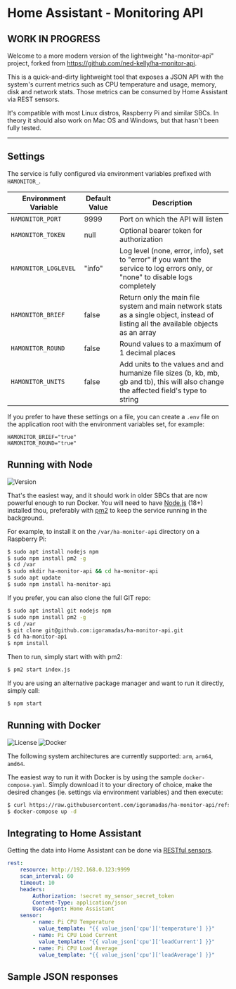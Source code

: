 # Home Assistant - Monitoring API

## WORK IN PROGRESS

Welcome to a more modern version of the lightweight "ha-monitor-api" project, forked from https://github.com/ned-kelly/ha-monitor-api.

This is a quick-and-dirty lightweight tool that exposes a JSON API with the system's current metrics such as CPU temperature and usage, memory, disk and network stats. Those metrics can be consumed by Home Assistant via REST sensors.

It's compatible with most Linux distros, Raspberry Pi and similar SBCs. In theory it should also work on Mac OS and Windows, but that hasn't been fully tested.

---

## Settings

The service is fully configured via environment variables prefixed with `HAMONITOR_`.

| Environment Variable | Default Value | Description                                                                                                                           |
| -------------------- | ------------- | ------------------------------------------------------------------------------------------------------------------------------------- |
| `HAMONITOR_PORT`     | 9999          | Port on which the API will listen                                                                                                     |
| `HAMONITOR_TOKEN`    | null          | Optional bearer token for authorization                                                                                               |
| `HAMONITOR_LOGLEVEL` | "info"        | Log level (none, error, info), set to "error" if you want the service to log errors only, or "none" to disable logs completely        |
| `HAMONITOR_BRIEF`    | false         | Return only the main file system and main network stats as a single object, instead of listing all the available objects as an array  |
| `HAMONITOR_ROUND`    | false         | Round values to a maximum of 1 decimal places                                                                                         |
| `HAMONITOR_UNITS`    | false         | Add units to the values and and humanize file sizes (b, kb, mb, gb and tb), this will also change the affected field's type to string |

If you prefer to have these settings on a file, you can create a `.env` file on the application root with the environment variables set, for example:

```
HAMONITOR_BRIEF="true"
HAMONITOR_ROUND="true"
```

## Running with Node

![Version](https://img.shields.io/npm/v/ha-monitor-api.svg)

That's the easiest way, and it should work in older SBCs that are now powerful enough to run Docker. You will need to have [Node.js](https://nodejs.org/en/download/package-manager) (18+) installed thou, preferably with [pm2](https://pm2.keymetrics.io/) to keep the service running in the background.

For example, to install it on the `/var/ha-monitor-api` directory on a Raspberry Pi:

```bash
$ sudo apt install nodejs npm
$ sudo npm install pm2 -g
$ cd /var
$ sudo mkdir ha-monitor-api && cd ha-monitor-api
$ sudo apt update
$ sudo npm install ha-monitor-api
```

If you prefer, you can also clone the full GIT repo:

```bash
$ sudo apt install git nodejs npm
$ sudo npm install pm2 -g
$ cd /var
$ git clone git@github.com:igoramadas/ha-monitor-api.git
$ cd ha-monitor-api
$ npm install
```

Then to run, simply start with with pm2:

```bash
$ pm2 start index.js
```

If you are using an alternative package manager and want to run it directly, simply call:

```bash
$ npm start
```

## Running with Docker

![License](https://img.shields.io/github/license/igoramadas/ha-monitor-api.svg) ![Docker](https://img.shields.io/docker/pulls/igoramadas/ha-monitor-api.png)

The following system architectures are currently supported: `arm`, `arm64`, `amd64`.

The easiest way to run it with Docker is by using the sample `docker-compose.yaml`. Simply download it to your directory of choice, make the desired changes (ie. settings via environment variables) and then execute:

```bash
$ curl https://raw.githubusercontent.com/igoramadas/ha-monitor-api/refs/heads/master/docker-compose.yaml
$ docker-compose up -d
```

## Integrating to Home Assistant

Getting the data into Home Assistant can be done via [RESTful sensors](https://www.home-assistant.io/integrations/sensor.rest).

```yaml
rest:
    resource: http://192.168.0.123:9999
    scan_interval: 60
    timeout: 10
    headers:
        Authorization: !secret my_sensor_secret_token
        Content-Type: application/json
        User-Agent: Home Assistant
    sensor:
        - name: Pi CPU Temperature
          value_template: "{{ value_json['cpu']['temperature'] }}"
        - name: Pi CPU Load Current
          value_template: "{{ value_json['cpu']['loadCurrent'] }}"
        - name: Pi CPU Load Average
          value_template: "{{ value_json['cpu']['loadAverage'] }}"
```

## Sample JSON responses

```json

```
